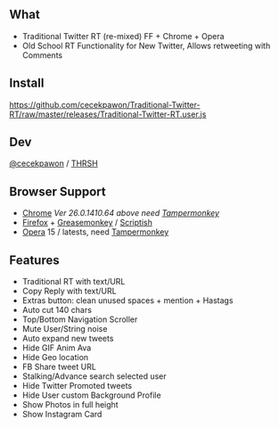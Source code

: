 ## What

- Traditional Twitter RT (re-mixed) FF + Chrome + Opera 
- Old School RT Functionality for New Twitter, Allows retweeting with Comments

## Install
https://github.com/cecekpawon/Traditional-Twitter-RT/raw/master/releases/Traditional-Twitter-RT.user.js

## Dev

[@cecekpawon](https://twitter.com/cecekpawon) / [THRSH](http://blog.thrsh.net)

## Browser Support

- [Chrome](https://www.google.com/chrome/) *Ver 26.0.1410.64 above need [Tampermonkey](https://chrome.google.com/webstore/detail/tampermonkey/dhdgffkkebhmkfjojejmpbldmpobfkfo)*
- [Firefox](https://www.mozilla.org/firefox) + [Greasemonkey](https://addons.mozilla.org/en-US/firefox/addon/greasemonkey/) / [Scriptish](https://addons.mozilla.org/en-US/firefox/addon/scriptish/)
- [Opera](http://www.opera.com/) 15  / latests, need [Tampermonkey](https://chrome.google.com/webstore/detail/tampermonkey/dhdgffkkebhmkfjojejmpbldmpobfkfo)

## Features

- Traditional RT with text/URL
- Copy Reply with text/URL
- Extras button: clean unused spaces + mention + Hastags
- Auto cut 140 chars
- Top/Bottom Navigation Scroller
- Mute User/String noise
- Auto expand new tweets
- Hide GIF Anim Ava
- Hide Geo location
- FB Share tweet URL
- Stalking/Advance search selected user
- Hide Twitter Promoted tweets
- Hide User custom Background Profile
- Show Photos in full height
- Show Instagram Card